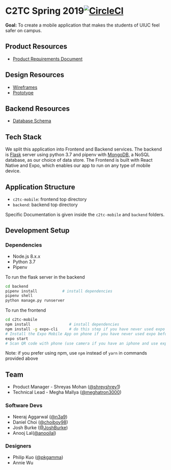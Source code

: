 # C2TC Spring 2019[![CircleCI](https://circleci.com/gh/hack4impact-uiuc/c2tc-spring-2019.svg?style=svg)](https://circleci.com/gh/hack4impact-uiuc/c2tc-spring-2019)

**Goal:** To create a mobile application that makes the students of UIUC feel safer on campus.

## Product Resources

- [Product Requirements Document](https://docs.google.com/document/d/1ZJVwFBKqaSK1ENXhDKrxS_6lCu60Nlf_htJgafS6m0w/edit?usp=sharing)

## Design Resources

- [Wireframes](https://sketch.cloud/s/45Dzo)
- [Prototype](https://sketch.cloud/s/AJ9Ky/PrjlrQ/play)

## Backend Resources

- [Database Schema](https://github.com/hack4impact-uiuc/c2tc-spring-2019/blob/master/docs/api_docs.md)

## Tech Stack

We split this application into Frontend and Backend services. The backend is [Flask](http://flask.pocoo.org/) server using python 3.7 and pipenv with [MongoDB](https://docs.mongodb.com/), a NoSQL database, as our choice of data store. The Frontend is built with React Native and Expo, which enables our app to run on any type of mobile device.

## Application Structure

- `c2tc-mobile`: frontend top directory
- `backend`: backend top directory

Specific Documentation is given inside the `c2tc-mobile` and `backend` folders.

## Development Setup

### Dependencies

- Node.js 8.x.x
- Python 3.7
- Pipenv

To run the flask server in the backend

```bash
cd backend
pipenv install           # install dependencies
pipenv shell
python manage.py runserver
```

To run the frontend

```bash
cd c2tc-mobile
npm install                 # install dependencies
npm install -g expo-cli     # do this step if you have never used expo before.
# Install the Expo Mobile App on phone if you have never used expo before.
expo start
# Scan QR code with phone (use camera if you have an iphone and use expo app if you have an android.)
```

Note: if you prefer using npm, use `npm` instead of `yarn` in commands provided above

## Team

- Product Manager - Shreyas Mohan ([@shreyshrey1](https://github.com/shreyshrey1))
- Technical Lead - Megha Mallya ([@meghatron3000](https://github.com/meghatron3000))

### Software Devs

- Neeraj Aggarwal ([@n3a9](https://github.com/n3a9))
- Daniel Choi ([@choiboy98](https://github.com/choiboy98))
- Josh Burke ([@JoshBurke](https://github.com/JoshBurke))
- Anooj Lal([@anoojlal](https://github.com/anoojlal))

### Designers

- Philip Kuo ([@pkgamma](https://github.com/pkgamma))
- Annie Wu
